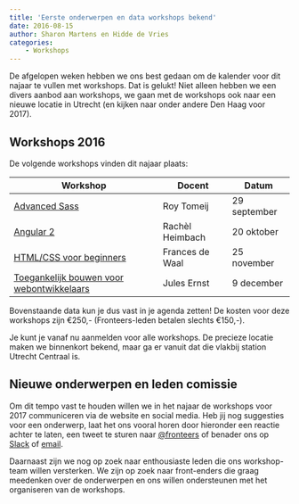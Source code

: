 ```yaml
---
title: 'Eerste onderwerpen en data workshops bekend'
date: 2016-08-15
author: Sharon Martens en Hidde de Vries
categories:
    - Workshops
---
```


De afgelopen weken hebben we ons best gedaan om de kalender voor dit najaar te vullen met workshops. Dat is gelukt! Niet alleen hebben we een divers aanbod aan workshops, we gaan met de workshops ook naar een nieuwe locatie in Utrecht (en kijken naar onder andere Den Haag voor 2017).

## Workshops 2016

De volgende workshops vinden dit najaar plaats:

| Workshop                                                                                                  | Docent          | Datum        |
| --------------------------------------------------------------------------------------------------------- | --------------- | ------------ |
| [Advanced Sass](/workshops/advanced-sass-roy-tomeij/)                                                     | Roy Tomeij      | 29 september |
| [Angular 2](/workshops/angular-2-rachel-heimbach)                                                         | Rachèl Heimbach | 20 oktober   |
| [HTML/CSS voor beginners](/workshops/html-css-frances-de-waal)                                            | Frances de Waal | 25 november  |
| [Toegankelijk bouwen voor webontwikkelaars](/workshops/toegankelijk-bouwen-voor-front-enders-jules-ernst) | Jules Ernst     | 9 december   |

Bovenstaande data kun je dus vast in je agenda zetten! De kosten voor deze workshops zijn €250,- (Fronteers-leden betalen slechts €150,-).

Je kunt je vanaf nu aanmelden voor alle workshops. De precieze locatie maken we binnenkort bekend, maar ga er vanuit dat die vlakbij station Utrecht Centraal is.

## Nieuwe onderwerpen en leden comissie

Om dit tempo vast te houden willen we in het najaar de workshops voor 2017 communiceren via de website en social media. Heb jij nog suggesties voor een onderwerp, laat het ons vooral horen door hieronder een reactie achter te laten, een tweet te sturen naar [@fronteers](https://twitter.com/fronteers) of benader ons op [Slack](https://fronteers.nl/blog/2016/02/fronteers-op-slack) of [email](workshops@fronteers.nl).

Daarnaast zijn we nog op zoek naar enthousiaste leden die ons workshop-team willen versterken. We zijn op zoek naar front-enders die graag meedenken over de onderwerpen en ons willen ondersteunen met het organiseren van de workshops.
